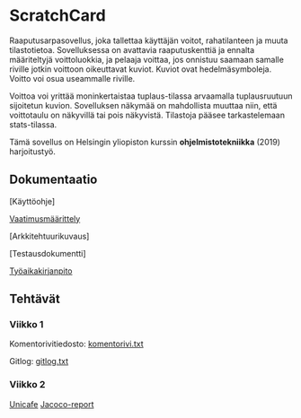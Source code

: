 # **ScratchCard**

Raaputusarpasovellus, joka tallettaa käyttäjän voitot, rahatilanteen ja muuta tilastotietoa. Sovelluksessa on avattavia raaputuskenttiä ja ennalta määriteltyjä voittoluokkia, ja pelaaja voittaa, jos onnistuu saamaan samalle riville jotkin voittoon oikeuttavat kuviot. Kuviot ovat hedelmäsymboleja. Voitto voi osua useammalle riville.

Voittoa voi yrittää moninkertaistaa tuplaus-tilassa arvaamalla tuplausruutuun sijoitetun kuvion. Sovelluksen näkymää on mahdollista muuttaa niin, että voittotaulu on näkyvillä tai pois näkyvistä. Tilastoja pääsee tarkastelemaan stats-tilassa.

Tämä sovellus on Helsingin yliopiston kurssin **ohjelmistotekniikka** (2019) harjoitustyö.

## Dokumentaatio
[Käyttöohje]

[Vaatimusmäärittely](https://github.com/hartzka/ot-harjoitustyo/blob/master/dokumentaatio/vaatimusmaarittely.md)

[Arkkitehtuurikuvaus]

[Testausdokumentti]

[Työaikakirjanpito](https://github.com/hartzka/ot-harjoitustyo/blob/master/dokumentaatio/tyoaikakirjanpito.md)

## Tehtävät

### Viikko 1

Komentorivitiedosto: [komentorivi.txt](https://github.com/hartzka/ot-harjoitustyo/blob/master/laskarit/viikko1/komentorivi.txt)

Gitlog: [gitlog.txt](https://github.com/hartzka/ot-harjoitustyo/blob/master/laskarit/viikko1/gitlog.txt)

### Viikko 2

[Unicafe](https://github.com/hartzka/ot-harjoitustyo/tree/master/laskarit/viikko2/Unicafe) 
[Jacoco-report](https://github.com/hartzka/ot-harjoitustyo/blob/master/laskarit/viikko2/jacoco_report.png)
